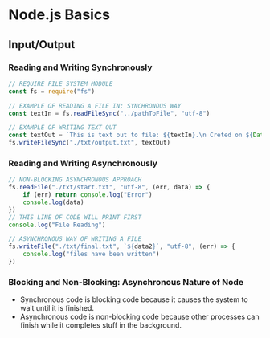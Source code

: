 # Node.js Basics

## Input/Output

### Reading and Writing Synchronously

```js
// REQUIRE FILE SYSTEM MODULE
const fs = require("fs")

// EXAMPLE OF READING A FILE IN; SYNCHRONOUS WAY
const textIn = fs.readFileSync("../pathToFile", "utf-8")

// EXAMPLE OF WRITING TEXT OUT
const textOut = `This is text out to file: ${textIn}.\n Creted on ${Date.now()}`
fs.writeFileSync("./txt/output.txt", textOut)
```

### Reading and Writing Asynchronously

```js
// NON-BLOCKING ASYNCHRONOUS APPROACH
fs.readFile("./txt/start.txt", "utf-8", (err, data) => {
	if (err) return console.log("Error")
	console.log(data)
})
// THIS LINE OF CODE WILL PRINT FIRST
console.log("File Reading")

// ASYNCHRONOUS WAY OF WRITING A FILE
fs.writeFile("./txt/final.txt", `${data2}`, "utf-8", (err) => {
	console.log("files have been written")
})
```

### Blocking and Non-Blocking: Asynchronous Nature of Node

- Synchronous code is blocking code because it causes the system to wait until it is finished.
- Asynchronous code is non-blocking code because other processes can finish while it completes stuff in the background.
